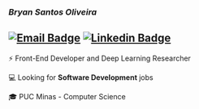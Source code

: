 ### _Bryan Santos Oliveira_

[![Email Badge](https://img.shields.io/badge/-Email-d44638?style=flat&logo=Gmail&logoColor=white&link=mailto:bsoliveira@proton.me)](mailto:bsoliveira@proton.me)
[![Linkedin Badge](https://img.shields.io/badge/-LinkedIn-blue?style=flat&logo=Linkedin&logoColor=white&link=https://www.linkedin.com/in/ibryans/)](https://www.linkedin.com/in/ibryans/)
------

<!-- **ibryans/ibryans** is a ✨ _special_ ✨ repository because its `README.md` (this file) appears on your GitHub profile.-->


⚡ Front-End Developer and Deep Learning Researcher

💻 Looking for **Software Development** jobs

🎓 PUC Minas - Computer Science
